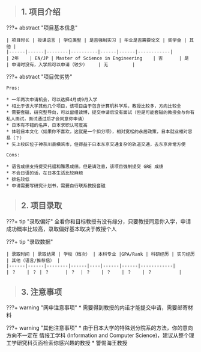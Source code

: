 > ## **1. 项目介绍**

???+ abstract "项目基本信息" 

    | 项目时长 | 授课语言 | 学位类型 | 是否强制实习 | 毕业是否需要论文 | 奖学金 | 其他 |
    |------|------|--------|----------|------|------|------------|
    | 2年    | EN/JP | Master of Science in Engineering    | 否      | 是    | 申请时没有，入学后可以申请（较少）    | 无         |

???+ abstract "项目优劣势" 

    Pros:
    
    * 一年两次申请机会，可以选择4月或9月入学
    * 相比于该大学其他几个项目，该项目由于包含计算机科学系，教授比较多，方向比较全
    * 需要套磁，研究型导向，可以留组读博，提交申请后没有面试（但是可能套磁的教授会与你有私人面试，面试通过后才会同意你申请）
    * 日本有不错的名声，日本求职认可度高
    * 体验日本文化（如果你不喜欢，这就是一个扣分项），相对宽松的永居政策，日本就业相对容易（？）
    * 矢上校区位于神奈川县横滨市，但得益于日本东京交通复杂的轨道交通，去东京非常方便
    
    Cons:
    
    * 语言成绩支持提交托福和雅思成绩。但是请注意，该项目强制提交 GRE 成绩
    * 不会日语的话，在日本生活比较麻烦
    * 排名较低
    * 申请需要写研究计划书，需要自行联系教授套磁

> ## **2. 项目录取**

???+ tip "录取偏好"
    全看你和目标教授有没有缘分，只要教授同意你入学，申请成功概率比较高，录取偏好基本取决于教授个人

???+ tip "录取数据"

    | 录取时间 | 录取结果 | 学校（档次） | 本科专业 |GPA/Rank | 科研经历 | 实习经历 | 其他（语言/推荐信） |
    |------|------|--------|------|----|------|------|------------|
    | ？    | ？ | ？      | ？  | ？    | ？    | ？    | ？          |


> ## **3. 注意事项**

???+ warning "网申注意事项"
    * 需要得到教授的内诺才能提交申请，需要邮寄材料

???+ warning "其他注意事项"
    * 由于日本大学的特殊划分院系的方法，你的意向方向不一定在 情报工学科 (Information and Computer Science)，建议从整个理工学研究科页面检索你感兴趣的教授
    * 警惕海王教授

